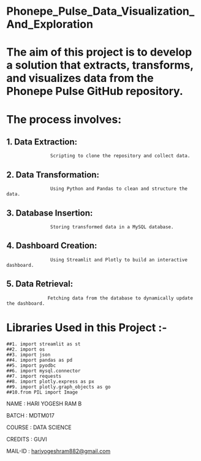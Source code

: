 # Phonepe_Pulse_Data_Visualization_And_Exploration

# The aim of this project is to develop a solution that extracts, transforms, and visualizes data from the Phonepe Pulse GitHub repository. 

# The process involves:

## 1. Data Extraction: 

                    Scripting to clone the repository and collect data.

## 2. Data Transformation: 

                    Using Python and Pandas to clean and structure the data.

## 3. Database Insertion: 

                    Storing transformed data in a MySQL database.

## 4. Dashboard Creation: 

                    Using Streamlit and Plotly to build an interactive dashboard.

## 5. Data Retrieval: 

                   Fetching data from the database to dynamically update the dashboard.

# Libraries Used in this Project :- 

	##1. import streamlit as st
	##2. import os
	##3. import json
	##4. import pandas as pd
	##5. import pyodbc
	##6. import mysql.connector
	##7. import requests
	##8. import plotly.express as px
	##9. import plotly.graph_objects as go
	##10.from PIL import Image 
				   

NAME    : HARI YOGESH RAM B

BATCH   : MDTM017

COURSE  : DATA SCIENCE

CREDITS : GUVI

MAIL-ID : hariyogeshram882@gmail.com
